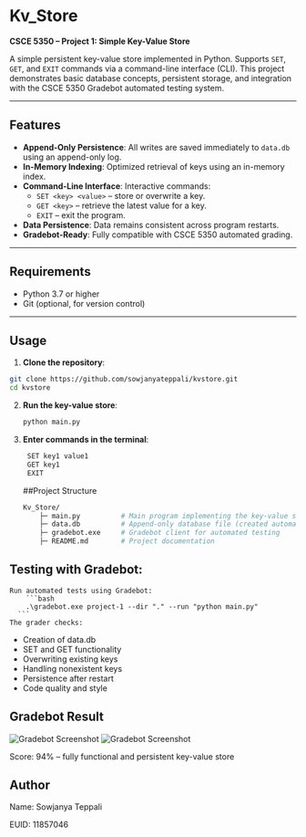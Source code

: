 # Kv_Store

**CSCE 5350 – Project 1: Simple Key-Value Store**  

A simple persistent key-value store implemented in Python. Supports `SET`, `GET`, and `EXIT` commands via a command-line interface (CLI). This project demonstrates basic database concepts, persistent storage, and integration with the CSCE 5350 Gradebot automated testing system.

---

## Features

- **Append-Only Persistence**: All writes are saved immediately to `data.db` using an append-only log.
- **In-Memory Indexing**: Optimized retrieval of keys using an in-memory index.
- **Command-Line Interface**: Interactive commands:
  - `SET <key> <value>` – store or overwrite a key.
  - `GET <key>` – retrieve the latest value for a key.
  - `EXIT` – exit the program.
- **Data Persistence**: Data remains consistent across program restarts.
- **Gradebot-Ready**: Fully compatible with CSCE 5350 automated grading.

---

## Requirements

- Python 3.7 or higher
- Git (optional, for version control)

---

## Usage

1. **Clone the repository**:
```bash
git clone https://github.com/sowjanyateppali/kvstore.git
cd kvstore
```
2. **Run the key-value store**:
   ```bash
   python main.py
   ```
3. **Enter commands in the terminal**:
   ```bash
    SET key1 value1
    GET key1
    EXIT
   ```
    ##Project Structure
    ```bash
    Kv_Store/
        ├─ main.py          # Main program implementing the key-value store
        ├─ data.db          # Append-only database file (created automatically)
        ├─ gradebot.exe     # Gradebot client for automated testing
        ├─ README.md        # Project documentation

   ```
## Testing with Gradebot:
    Run automated tests using Gradebot:
        ```bash
        .\gradebot.exe project-1 --dir "." --run "python main.py"
      ```
    The grader checks:

- Creation of data.db
- SET and GET functionality
- Overwriting existing keys
- Handling nonexistent keys
- Persistence after restart
- Code quality and style

## Gradebot Result
![Gradebot Screenshot](https://github.com/sowjanyateppali/kv_store/raw/main/images/Screenshot(593).png)
![Gradebot Screenshot](https://github.com/sowjanyateppali/kv_store/raw/main/images/Screenshot(594).png)

Score: 94% – fully functional and persistent key-value store

## Author

Name: Sowjanya Teppali

EUID: 11857046
